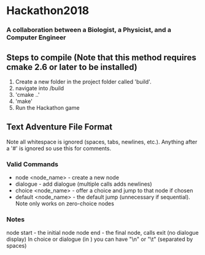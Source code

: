 # Hackathon2018
### A collaboration between a Biologist, a Physicist, and a Computer Engineer

## Steps to compile (Note that this method requires cmake 2.6 or later to be installed)
1. Create a new folder in the project folder called 'build'.
2. navigate into /build
3. 'cmake ..'
4. 'make'
5. Run the Hackathon game


## Text Adventure File Format
Note all whitespace is ignored (spaces, tabs, newlines, etc.). Anything after a '#' is ignored so use this for comments.

### Valid Commands
- node <node_name>			-	create a new node
- dialogue <string>			-	add dialogue (multiple calls adds newlines)
- choice <node_name> <str>	-	offer a choice and jump to that node if chosen
- default <node_name>		-	the default jump (unnecessary if sequential). Note only works on zero-choice nodes

### Notes
node start 					- the initial node
node end 					- the final node, calls exit (no dialogue display)
In choice or dialogue (in <str>) you can have "\n" or "\t" (separated by spaces)